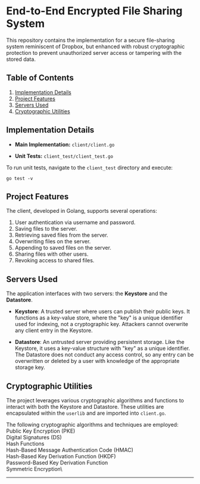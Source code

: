# End-to-End Encrypted File Sharing System

This repository contains the implementation for a secure file-sharing system reminiscent of Dropbox, but enhanced with robust cryptographic protection to prevent unauthorized server access or tampering with the stored data.

## Table of Contents

1. [Implementation Details](#implementation-details)
2. [Project Features](#project-features)
3. [Servers Used](#servers-used)
4. [Cryptographic Utilities](#cryptographic-utilities)

## Implementation Details

- **Main Implementation:** `client/client.go`
  
- **Unit Tests:** `client_test/client_test.go`

To run unit tests, navigate to the `client_test` directory and execute:
```
go test -v
```

## Project Features

The client, developed in Golang, supports several operations:

1. User authentication via username and password.
2. Saving files to the server.
3. Retrieving saved files from the server.
4. Overwriting files on the server.
5. Appending to saved files on the server.
6. Sharing files with other users.
7. Revoking access to shared files.

## Servers Used

The application interfaces with two servers: the **Keystore** and the **Datastore**.

- **Keystore**: A trusted server where users can publish their public keys. It functions as a key-value store, where the "key" is a unique identifier used for indexing, not a cryptographic key. Attackers cannot overwrite any client entry in the Keystore.

- **Datastore**: An untrusted server providing persistent storage. Like the Keystore, it uses a key-value structure with "key" as a unique identifier. The Datastore does not conduct any access control, so any entry can be overwritten or deleted by a user with knowledge of the appropriate storage key.

## Cryptographic Utilities

The project leverages various cryptographic algorithms and functions to interact with both the Keystore and Datastore. These utilities are encapsulated within the `userlib` and are imported into `client.go`.

The following cryptographic algorithms and techniques are employed:
Public Key Encryption (PKE)\
Digital Signatures (DS)\
Hash Functions\
Hash-Based Message Authentication Code (HMAC)\
Hash-Based Key Derivation Function (HKDF)\
Password-Based Key Derivation Function\
Symmetric Encryption\

---
